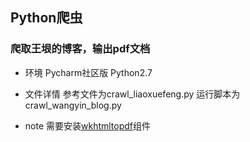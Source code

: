 ## Python爬虫
### 爬取王垠的博客，输出pdf文档
- 环境
Pycharm社区版
Python2.7             

- 文件详情 
参考文件为crawl_liaoxuefeng.py
运行脚本为crawl_wangyin_blog.py

- note
需要安装[wkhtmltopdf](https://www.google.com/search?q=wkhtmltopdf&oq=wkhtmltopdf&aqs=chrome..69i57&sourceid=chrome&ie=UTF-8)组件